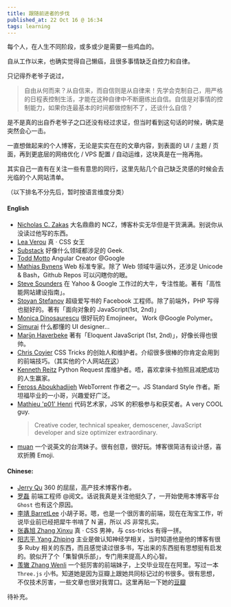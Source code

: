 ```yaml
---
title: 跟随前进者的步伐
published_at: 22 Oct 16 @ 16:34
tags: learning
---
```


每个人，在人生不同阶段，或多或少是需要一些鸡血的。

自从工作以来，也确实觉得自己懒癌，且很多事情缺乏自控力和自律。

只记得乔老爷子说过，
> 自由从何而来？从自信来，而自信则是从自律来！先学会克制自己，用严格的日程表控制生活，才能在这种自律中不断磨练出自信。自信是对事情的控制能力，如果你连最基本的时间都做控制不了，还谈什么自信？

是不是真的出自乔老爷子之口还没有经过求证，但当时看到这句话的时候，确实是突然会心一击。

一直想做起来的个人博客，无论是实实在在的文章内容，到表面的 UI / 主题 / 页面，再到更底层的网络优化 / VPS 配置 / 自动运维，这块真是在一拖再拖。

其实自己一直有在关注一些有意思的同行，这里先贴几个自己缺乏灵感的时候会去光临的个人网站清单。

（以下排名不分先后，暂时按语言维度分类）

#### English
- [Nicholas C. Zakas](https://www.nczonline.net/)
  大名鼎鼎的 NCZ，博客朴实无华但是干货满满。别说你从没读过他写的东西。
- [Lea Verou](http://lea.verou.me/)
  真 · CSS 女王
- [Substack](http://substack.net/)
  好像什么领域都涉足的 Geek.
- [Todd Motto](https://toddmotto.com)
  Angular Creator @Google
- [Mathias Bynens](https://mathiasbynens.be/)
  Web 标准专家。除了 Web 领域牛逼以外，还涉足 Unicode & Bash，Github Repos 可以闪瞎你的眼。
- [Steve Sounders](http://stevesouders.com/)
  在 Yahoo & Google 工作过的大牛，专注性能。著有「高性能网站建设指南」。
- [Stoyan Stefanov](http://www.phpied.com/)
  超级爱写书的 Facebook 工程师。除了前端外，PHP 写得也挺好的。著有「面向对象的 JavaScript(1st, 2nd)」
- [Monica Dinosaurescu](https://meowni.ca)
  很好玩的 Emojineer。 Work @Google Polymer。
- [Simurai](http://simurai.com)
  什么都懂的 UI designer...
- [Marყ̈n Haverbeke](http://marijnhaverbeke.nl)
  著有「Eloquent JavaScript (1st, 2nd)」，好像长得也很帅。
- [Chris Coyier](https://css-tricks.com/)
  CSS Tricks 的创始人和维护者。介绍很多很棒的你肯定会用到的前端技巧。（其实他的个人网站[在这](http://chriscoyier.net/)）
- [Kenneth Reitz](http://kennethreitz.org)
  Python Request 库维护者。唔，喜欢拿徕卡拍照且减肥成功的人生赢家。
- [Feross Aboukhadijeh](https://feross.org/)
  WebTorrent 作者之一。JS Standard Style 作者。斯坦福毕业的一小哥，兴趣爱好广泛。
- [Mathieu 'p01' Henri](http://www.p01.org/)
  代码艺术家，JS1K 的积极参与和获奖者。A very COOL guy.
  > Creative coder, technical speaker, demoscener, JavaScript developer and size optimizer extraordinary.
- [muan](http://muan.co/)
  一个说英文的台湾妹子。很有创意，很好玩。博客很简洁有设计感，喜欢折腾 Emoji.

#### Chinese:
- [Jerry Qu](https://imququ.com/)
  360 的屈屈，高产技术博客作者。
- [罗磊](https://luolei.org/)
  前端工程师 @阅文。话说我真是关注他挺久了，一开始使用本博客平台 `Ghost` 也有这个原因。
- [李靖 BarretLee](http://www.barretlee.com/)
  小胡子哥。嗯，也是一个很厉害的前端，现在在淘宝工作，听说毕业前已经把犀牛书啃了 N 遍，所以 JS 非常扎实。
- [张鑫旭 Zhang Xinxu](http://www.zhangxinxu.com/)
  真 · CSS 男神，与 css-tricks 有得一拼。
- [阳志平 Yang Zhiping](http://www.yangzhiping.com/) 主业是做认知神经学相关，当时知道他是他的博客有很多 Ruby 相关的东西，而且感觉读过很多书，写出来的东西挺有思想挺有启发的。貌似开了个「集智俱乐部」，专门用来提高人的心智。
- [羡辙 Zhang Wenli](http://zhangwenli.com/) 一个挺厉害的前端妹子，上交毕业现在在阿里。写过一本 `Three.js` 小书。知道她是因为豆瓣上跟她共同标记过的书很多。很有思想，不仅技术厉害，一些文章也很对我胃口。这里再贴一下她的[豆瓣](https://www.douban.com/people/ovilia1024/)



待补充。


